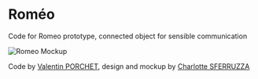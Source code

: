 # Roméo
Code for Romeo prototype, connected object for sensible communication

![Romeo Mockup](https://valentinporchet.fr/img/portfolio/2.jpg)

Code by [Valentin PORCHET](https://tekrop.fr/), design and mockup by [Charlotte SFERRUZZA](http://charlotte.sferruzza.fr/)

